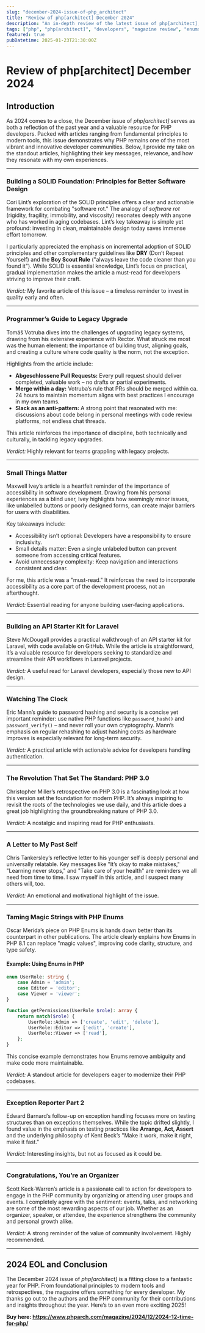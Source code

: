 ```yaml
---
slug: "december-2024-issue-of-php_architect"
title: "Review of php[architect] December 2024"
description: "An in-depth review of the latest issue of php[architect], highlighting key takeaways and recommendations for PHP developers."
tags: ["php", "php[architect]", "developers", "magazine review", "enums", "solid", "unit tests", "rector", "accessibility", "laravel", "security"]
featured: true
pubDatetime: 2025-01-23T21:30:00Z
---
```


# Review of php[architect] December 2024

## Introduction

As 2024 comes to a close, the December issue of *php[architect]* serves as both a reflection of the past year and a valuable resource for PHP developers. Packed with articles ranging from fundamental principles to modern tools, this issue demonstrates why PHP remains one of the most vibrant and innovative developer communities. Below, I provide my take on the standout articles, highlighting their key messages, relevance, and how they resonate with my own experiences.

---

### **Building a SOLID Foundation: Principles for Better Software Design**

Cori Lint’s exploration of the SOLID principles offers a clear and actionable framework for combating "software rot." The analogy of *software rot* (rigidity, fragility, immobility, and viscosity) resonates deeply with anyone who has worked in aging codebases. Lint’s key takeaway is simple yet profound: investing in clean, maintainable design today saves immense effort tomorrow.

I particularly appreciated the emphasis on incremental adoption of SOLID principles and other complementary guidelines like **DRY** (Don’t Repeat Yourself) and the **Boy Scout Rule** ("always leave the code cleaner than you found it"). While SOLID is essential knowledge, Lint’s focus on practical, gradual implementation makes the article a must-read for developers striving to improve their craft.

*Verdict:* My favorite article of this issue – a timeless reminder to invest in quality early and often.

---

### **Programmer’s Guide to Legacy Upgrade**

Tomáš Votruba dives into the challenges of upgrading legacy systems, drawing from his extensive experience with Rector. What struck me most was the human element: the importance of building trust, aligning goals, and creating a culture where code quality is the norm, not the exception.

Highlights from the article include:
- **Abgeschlossene Pull Requests:** Every pull request should deliver completed, valuable work – no drafts or partial experiments.
- **Merge within a day:** Votruba’s rule that PRs should be merged within ca. 24 hours to maintain momentum aligns with best practices I encourage in my own teams.
- **Slack as an anti-pattern:** A strong point that resonated with me: discussions about code belong in personal meetings with code review platforms, not endless chat threads.

This article reinforces the importance of discipline, both technically and culturally, in tackling legacy upgrades.

*Verdict:* Highly relevant for teams grappling with legacy projects.

---

### **Small Things Matter**

Maxwell Ivey’s article is a heartfelt reminder of the importance of accessibility in software development. Drawing from his personal experiences as a blind user, Ivey highlights how seemingly minor issues, like unlabelled buttons or poorly designed forms, can create major barriers for users with disabilities.

Key takeaways include:
- Accessibility isn’t optional: Developers have a responsibility to ensure inclusivity.
- Small details matter: Even a single unlabeled button can prevent someone from accessing critical features.
- Avoid unnecessary complexity: Keep navigation and interactions consistent and clear.

For me, this article was a "must-read." It reinforces the need to incorporate accessibility as a core part of the development process, not an afterthought.

*Verdict:* Essential reading for anyone building user-facing applications.

---

### **Building an API Starter Kit for Laravel**

Steve McDougall provides a practical walkthrough of an API starter kit for Laravel, with code available on GitHub. While the article is straightforward, it’s a valuable resource for developers seeking to standardize and streamline their API workflows in Laravel projects.

*Verdict:* A useful read for Laravel developers, especially those new to API design.

---

### **Watching The Clock**

Eric Mann’s guide to password hashing and security is a concise yet important reminder: use native PHP functions like `password_hash()` and `password_verify()` – and never roll your own cryptography. Mann’s emphasis on regular rehashing to adjust hashing costs as hardware improves is especially relevant for long-term security.

*Verdict:* A practical article with actionable advice for developers handling authentication.

---

### **The Revolution That Set The Standard: PHP 3.0**

Christopher Miller’s retrospective on PHP 3.0 is a fascinating look at how this version set the foundation for modern PHP. It’s always inspiring to revisit the roots of the technologies we use daily, and this article does a great job highlighting the groundbreaking nature of PHP 3.0.

*Verdict:* A nostalgic and inspiring read for PHP enthusiasts.

---

### **A Letter to My Past Self**

Chris Tankersley’s reflective letter to his younger self is deeply personal and universally relatable. Key messages like "It’s okay to make mistakes," "Learning never stops," and "Take care of your health" are reminders we all need from time to time. I saw myself in this article, and I suspect many others will, too.

*Verdict:* An emotional and motivational highlight of the issue.

---

### **Taming Magic Strings with PHP Enums**

Oscar Merida’s piece on PHP Enums is hands down better than its counterpart in other publications. The article clearly explains how Enums in PHP 8.1 can replace "magic values", improving code clarity, structure, and type safety.

#### **Example: Using Enums in PHP**
```php
enum UserRole: string {
    case Admin = 'admin';
    case Editor = 'editor';
    case Viewer = 'viewer';
}

function getPermissions(UserRole $role): array {
    return match($role) {
        UserRole::Admin => ['create', 'edit', 'delete'],
        UserRole::Editor => ['edit', 'create'],
        UserRole::Viewer => ['read'],
    };
}
```
This concise example demonstrates how Enums remove ambiguity and make code more maintainable.

*Verdict:* A standout article for developers eager to modernize their PHP codebases.

---

### **Exception Reporter Part 2**

Edward Barnard’s follow-up on exception handling focuses more on testing structures than on exceptions themselves. While the topic drifted slightly, I found value in the emphasis on testing practices like **Arrange, Act, Assert** and the underlying philosophy of Kent Beck’s "Make it work, make it right, make it fast."

*Verdict:* Interesting insights, but not as focused as it could be.

---

### **Congratulations, You’re an Organizer**

Scott Keck-Warren’s article is a passionate call to action for developers to engage in the PHP community by organizing or attending user groups and events. I completely agree with the sentiment: events, talks, and networking are some of the most rewarding aspects of our job. Whether as an organizer, speaker, or attendee, the experience strengthens the community and personal growth alike.

*Verdict:* A strong reminder of the value of community involvement. Highly recommended.

---

## **2024 EOL** and Conclusion

The December 2024 issue of *php[architect]* is a fitting close to a fantastic year for PHP. From foundational principles to modern tools and retrospectives, the magazine offers something for every developer. My thanks go out to the authors and the PHP community for their contributions and insights throughout the year. Here’s to an even more exciting 2025!

**Buy here: https://www.phparch.com/magazine/2024/12/2024-12-time-for-php/**